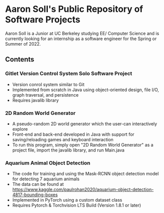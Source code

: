 # Aaron Soll's Public Repository of Software Projects
Aaron Soll is a Junior at UC Berkeley studying EE/ Computer Science and is currently looking for an internship as a software engineer for the Spring or Summer of 2022.
## Contents
### Gitlet Version Control System Solo Software Project
- Version conrol system similar to Git
- Implemented from scratch in Java using object-oriented design, file I/O, graph traversal, and persistence
- Requires javalib library
### 2D Random World Generator
- A pseudo-random 2D world generator which the user-can interactively explore
- Front-end and back-end developed in Java with support for saving/reloading games and keyboard interaction
- To run this program, simply open "2D Random World Generator" as a project file, import the javalib library, and run Main.java
### Aquarium Animal Object Detection
- The code for training and using the Mask-RCNN object detection model for detecting 7 aquarium animals
- The data can be found at https://www.kaggle.com/paulrohan2020/aquarium-object-detection-4817-bounding-boxes
- Implemented in PyTorch using a custom dataset class
- Requires Pytorch & Torchvision LTS Build (Version 1.8.1 or later)
